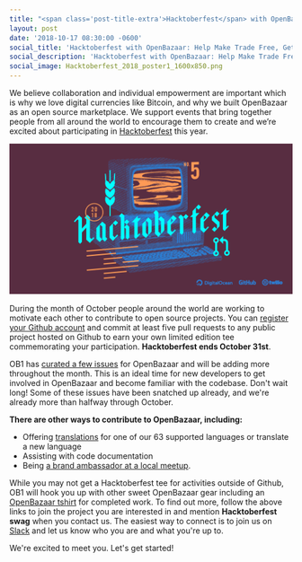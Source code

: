 ```yaml
---
title: "<span class='post-title-extra'>Hacktoberfest</span> with OpenBazaar: <span class='post-title-extra'>Help Make Trade Free,</span> Get Rewards"
layout: post
date: '2018-10-17 08:30:00 -0600'
social_title: 'Hacktoberfest with OpenBazaar: Help Make Trade Free, Get Rewards'
social_description: 'Hacktoberfest with OpenBazaar: Help Make Trade Free, Get Rewards'
social_image: Hacktoberfest_2018_poster1_1600x850.png
---
```


We believe collaboration and individual empowerment are important which is why we love digital currencies like Bitcoin, and why we built OpenBazaar as an open source marketplace. We support events that bring together people from all around the world to encourage them to create and we’re excited about participating in [Hacktoberfest](https://hacktoberfest.digitalocean.com/details) this year.

![Hacktoberfest with OpenBazaar: Help Make Trade Free, Get Rewards](Hacktoberfest_2018_poster1_1600x850.png "Hacktoberfest with OpenBazaar: Help Make Trade Free, Get Rewards")

During the month of October people around the world are working to motivate each other to contribute to open source projects. You can [register your Github account](https://hacktoberfest.digitalocean.com/details) and commit at least five pull requests to any public project hosted on Github to earn your own limited edition tee commemorating your participation. **Hacktoberfest ends October 31st**.


OB1 has [curated a few issues](https://github.com/OpenBazaar/openbazaar-go/issues?q=is%3Aopen+is%3Aissue+label%3Ahacktoberfest) for OpenBazaar and will be adding more throughout the month. This is an ideal time for new developers to get involved in OpenBazaar and become familiar with the codebase. Don't wait long! Some of these issues have been snatched up already, and we're already more than halfway through October.


**There are other ways to contribute to OpenBazaar, including:**

- Offering [translations](https://www.transifex.com/ob1/openbazaar/) for one of our 63 supported languages or translate a new language
- Assisting with code documentation
- Being [a brand ambassador at a local meetup](https://openbazaar.org/meet). 

While you may not get a Hacktoberfest tee for activities outside of Github, OB1 will hook you up with other sweet OpenBazaar gear including an [OpenBazaar tshirt](https://openbazaar.com/store/QmcUDmZK8PsPYWw5FRHKNZFjszm2K6e68BQSTpnJYUsML7/openbazaar-t-shirt) for completed work. To find out more, follow the above links to join the project you are interested in and mention **Hacktoberfest swag** when you contact us. The easiest way to connect is to join us on [Slack](https://openbazaar.org/slack) and let us know who you are and what you're up to. 

We're excited to meet you. Let's get started!

